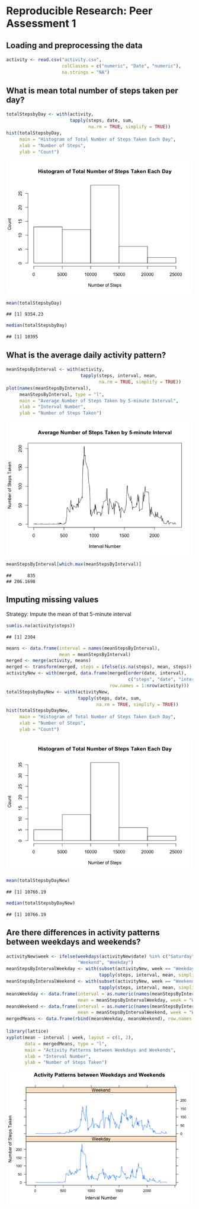 # Reproducible Research: Peer Assessment 1


## Loading and preprocessing the data

```r
activity <- read.csv("activity.csv",
                     colClasses = c("numeric", "Date", "numeric"),
                     na.strings = "NA")
```


## What is mean total number of steps taken per day?

```r
totalStepsbyDay <- with(activity,
                        tapply(steps, date, sum,
                               na.rm = TRUE, simplify = TRUE))
hist(totalStepsbyDay,
     main = "Histogram of Total Number of Steps Taken Each Day",
     xlab = "Number of Steps",
     ylab = "Count")
```

![](PA1_template_files/figure-html/mean-1.png)<!-- -->

```r
mean(totalStepsbyDay)
```

```
## [1] 9354.23
```

```r
median(totalStepsbyDay)
```

```
## [1] 10395
```

## What is the average daily activity pattern?

```r
meanStepsByInterval <- with(activity,
                            tapply(steps, interval, mean,
                                   na.rm = TRUE, simplify = TRUE))
plot(names(meanStepsByInterval),
     meanStepsByInterval, type = "l",
     main = "Average Number of Steps Taken by 5-minute Interval",
     xlab = "Interval Number",
     ylab = "Number of Steps Taken")
```

![](PA1_template_files/figure-html/dailypattern-1.png)<!-- -->

```r
meanStepsByInterval[which.max(meanStepsByInterval)]
```

```
##      835 
## 206.1698
```

## Imputing missing values
Strategy: Impute the mean of that 5-minute interval

```r
sum(is.na(activity$steps))
```

```
## [1] 2304
```

```r
means <- data.frame(interval = names(meanStepsByInterval),
                    mean = meanStepsByInterval)
merged <- merge(activity, means)
merged <- transform(merged, steps = ifelse(is.na(steps), mean, steps))
activityNew <- with(merged, data.frame(merged[order(date, interval),
                                              c("steps", "date", "interval")],
                                       row.names = 1:nrow(activity)))
totalStepsbyDayNew <- with(activityNew,
                           tapply(steps, date, sum,
                                  na.rm = TRUE, simplify = TRUE))
hist(totalStepsbyDayNew,
     main = "Histogram of Total Number of Steps Taken Each Day",
     xlab = "Number of Steps",
     ylab = "Count")
```

![](PA1_template_files/figure-html/impute-1.png)<!-- -->

```r
mean(totalStepsbyDayNew)
```

```
## [1] 10766.19
```

```r
median(totalStepsbyDayNew)
```

```
## [1] 10766.19
```

## Are there differences in activity patterns between weekdays and weekends?

```r
activityNew$week <- ifelse(weekdays(activityNew$date) %in% c("Saturday", "Sunday"),
                           "Weekend", "Weekday")
meanStepsByIntervalWeekday <- with(subset(activityNew, week == "Weekday"),
                                   tapply(steps, interval, mean, simplify = TRUE))
meanStepsByIntervalWeekend <- with(subset(activityNew, week == "Weekend"),
                                   tapply(steps, interval, mean, simplify = TRUE))
meansWeekday <- data.frame(interval = as.numeric(names(meanStepsByIntervalWeekday)),
                           mean = meanStepsByIntervalWeekday, week = "Weekday")
meansWeekend <- data.frame(interval = as.numeric(names(meanStepsByIntervalWeekend)),
                           mean = meanStepsByIntervalWeekend, week = "Weekend")
mergedMeans <- data.frame(rbind(meansWeekday, meansWeekend), row.names = 1:576)

library(lattice)
xyplot(mean ~ interval | week, layout = c(1, 2),
       data = mergedMeans, type = "l",
       main = "Activity Patterns between Weekdays and Weekends",
       xlab = "Interval Number",
       ylab = "Number of Steps Taken")
```

![](PA1_template_files/figure-html/difference-1.png)<!-- -->

